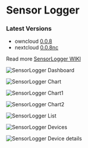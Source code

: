 # Sensor Logger

### Latest Versions
- owncloud [0.0.8](https://github.com/alexstocker/sensorlogger/releases/tag/0.0.8)
- nextcloud [0.0.8nc](https://github.com/alexstocker/sensorlogger/releases/tag/0.0.8nc)

Read more [SensorLogger WIKI](https://github.com/alexstocker/sensorlogger/wiki/)

![SensorLogger Dashboard](https://www.html5live.at/wp-content/uploads/2018/05/sensorlogger_oc_dashboard_widget_livedata_001.png)

![SensorLogger Chart](http://www.html5live.at/wp-content/uploads/2017/03/sensorlogger_chart_0.png)

![SensorLogger Chart1](http://www.html5live.at/wp-content/uploads/2017/03/sensorlogger_chart_1.png)

![SensorLogger Chart2](http://www.html5live.at/wp-content/uploads/2017/03/sensorlogger_chart_2.png)

![SensorLogger List](http://www.html5live.at/wp-content/uploads/2017/03/sensorlogger_list-1.png)

![SensorLogger Devices](http://www.html5live.at/wp-content/uploads/2017/03/sensorlogger_devices-1.png)

![SensorLogger Device details](http://www.html5live.at/wp-content/uploads/2017/03/sensorlogger_deviceDetails_edit.png)
